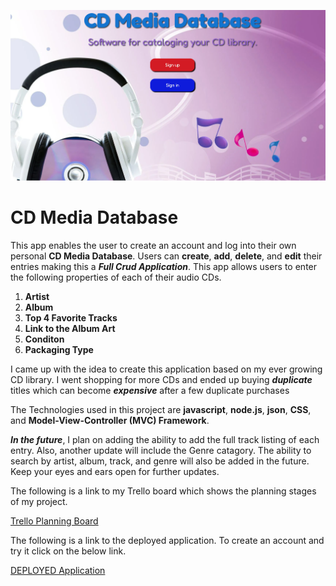 ![CD with Headphones with text CD Media Database](./assets/splash-screen.png)
# CD Media Database

This app enables the user to create an account and log into their own personal __CD Media Database__.  Users can __create__, __add__, __delete__, and __edit__ their entries making this a ***Full Crud Application***.  This app allows users to enter the following properties of each of their audio CDs.

 1. __Artist__
 2. __Album__
 3. __Top 4 Favorite Tracks__
 4. __Link to the Album Art__
 5. __Conditon__ 
 6. __Packaging Type__

I came up with the idea to create this application based on my ever growing CD library.  I went shopping for more CDs and ended up buying ***duplicate*** titles which can become ***expensive*** after a few duplicate purchases

The Technologies used in this project are __javascript__, __node.js__, __json__, __CSS__, and __Model-View-Controller (MVC) Framework__.

***In the future***, I plan on adding the ability to add the full track listing of each entry.  Also, another update will include the Genre catagory. The ability to search by artist, album, track, and genre will also be added in the future.  Keep your eyes and ears open for further updates.

The following is a link to my Trello board which shows the planning stages of my project.

[Trello Planning Board](https://trello.com/invite/b/67d4a00ad57c506cb094388c/ATTI0dd965a07242a0ae50ce0c7527cd7552546F7F90/project-2-trello)

The following is a link to the deployed application.  To create an account and try it click on the below link.

[DEPLOYED Application](https://my-project-2-239d6ad4e34c.herokuapp.com/)


